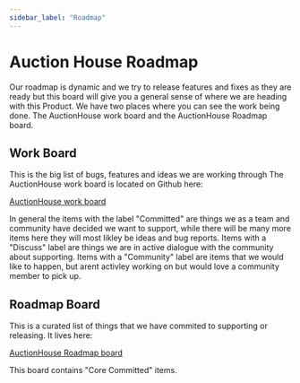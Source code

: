 ```yaml
---
sidebar_label: "Roadmap"
---
```


# Auction House Roadmap

Our roadmap is dynamic and we try to release features and fixes as they are ready but this board will give you a general sense of where we are heading with this Product.
We have two places where you can see the work being done. The AuctionHouse work board and the AuctionHouse Roadmap board.

## Work Board
This is the big list of bugs, features and ideas we are working through
The AuctionHouse work board is located on Github here:

[AuctionHouse work board](https://github.com/orgs/metaplex-foundation/projects/1/views/22)

In general the items with the label "Committed" are things we as a team and community have decided we want to support, while there will be many more items here they will most likley be ideas and bug reports. 
Items with a "Discuss" label are things we are in active dialogue with the community about supporting.
Items with a "Community" label are items that we would like to happen, but arent activley working on but would love a community member to pick up.

## Roadmap Board
This is a curated list of things that we have commited to supporting or releasing. It lives here:

[AuctionHouse Roadmap board](https://github.com/orgs/metaplex-foundation/projects/1/views/23)

This board contains "Core Committed" items.
